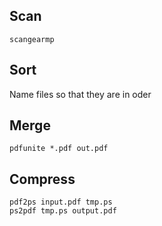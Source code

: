 ## Scan
`scangearmp`

## Sort
Name files so that they are in oder

## Merge
`pdfunite *.pdf out.pdf`

## Compress
```
pdf2ps input.pdf tmp.ps
ps2pdf tmp.ps output.pdf
```
